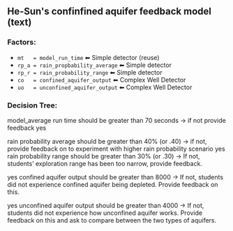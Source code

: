 
## He-Sun's confinfined aquifer feedback model (text)


### Factors:

- `mt   = model_run_time` ⬅ Simple detector (reuse)
- `rp_a = rain_propbability_average` ⬅ Simple detector
- `rp_r = rain_probability_range`  ⬅ Simple detector
- `co   = confined_aquifer_output` ⬅ Complex Well Detector
- `uo   = unconfined_aquifer_output` ⬅ Complex Well Detector



### Decision Tree:
model_average run time should be greater than 70 seconds → if not provide feedback
yes

rain probability average should be greater than 40% (or .40) → if not, provide feedback on to experiment with higher rain probability scenario
yes
rain probability range should be greater than 30% (or .30) → If not, students’ exploration range has been too narrow, provide feedback.

yes
confined aquifer output should be greater than 8000 → If not, students did not experience confined aquifer being depleted. Provide feedback on this.

yes
unconfined aquifer output should be greater than 4000 → If not, students did not experience how unconfined aquifer works. Provide feedback on this and ask to compare between the two types of aquifers.


